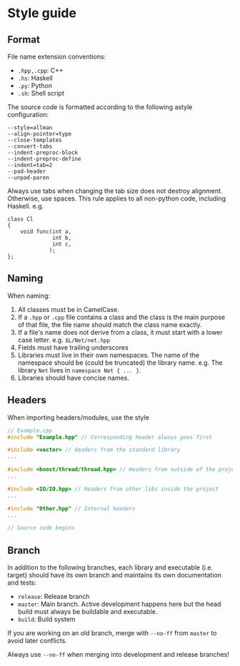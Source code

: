 # Style guide

## Format

File name extension conventions:
* `.hpp,.cpp`: C++
* `.hs`: Haskell
* `.py`: Python
* `.sh`: Shell script

The source code is formatted according to the following astyle
configuration:
```
--style=allman
--align-pointer=type	
--close-templates
--convert-tabs
--indent-preproc-block
--indent-preproc-define
--indent=tab=2
--pad-header
--unpad-paren
```
Always use tabs when changing the tab size does not destroy alignment.
Otherwise, use spaces. This rule applies to all non-python code, including
Haskell. e.g.
```
class Cl
{
	void func(int a,
	          int b,
	          int c,
	         );
};
```

## Naming

When naming:

1. All classes must be in CamelCase.
2. If a `.hpp` or `.cpp` file contains a class and the class is the main
	purpose of that file, the file name should match the class name exactly.
3. If a file's name does not derive from a class, it must start with a lower
	case letter. e.g. `$L/Net/net.hpp`
4. Fields must have trailing underscores
5. Libraries must live in their own namespaces. The name of the namespace
	 should be (could be truncated) the library name. e.g. The library `Net`
	 lives in `namespace Net { ... }`.
6. Libraries should have concise names.

## Headers

When importing headers/modules, use the style
```C++
// Example.cpp
#include "Example.hpp" // Corresponding header always goes first

#include <vector> // Headers from the standard library
...

#include <boost/thread/thread.hpp> // Headers from outside of the project
...

#include <IO/IO.hpp> // Headers from other libs inside the project
...

#include "Other.hpp" // Internal headers
...

// Source code begins
```

## Branch

In addition to the following branches, each library and executable (i.e.
target) should have its own branch and maintains its own documentation and
tests:

* `release`: Release branch
* `master`: Main branch. Active development happens here but the head build
	must always be buildable and executable.
* `build`: Build system

If you are working on an old branch, merge with `--no-ff` from `master` to
avoid later conflicts.

Always use `--no-ff` when merging into development and release branches!

